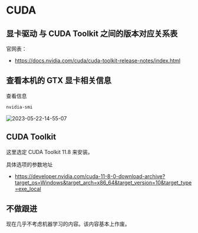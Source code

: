 # CUDA

## 显卡驱动 与 CUDA Toolkit 之间的版本对应关系表

官网表：

- https://docs.nvidia.com/cuda/cuda-toolkit-release-notes/index.html

## 查看本机的 GTX 显卡相关信息

查看信息

```bash
nvidia-smi
```

![2023-05-22-14-55-07](https://gh-img-store.ruan-cat.com/img/2023-05-22-14-55-07.png)

## CUDA Toolkit

这里选定 CUDA Toolkit 11.8 来安装。

具体选项的参数地址

- https://developer.nvidia.com/cuda-11-8-0-download-archive?target_os=Windows&target_arch=x86_64&target_version=10&target_type=exe_local

## 不做跟进

现在几乎不考虑机器学习的内容。该内容基本上作废。
